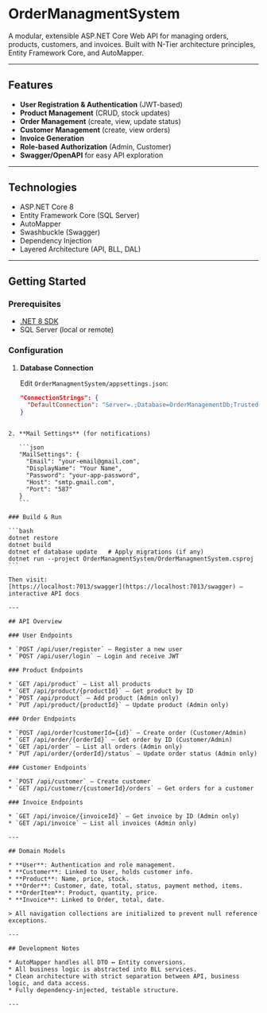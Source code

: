 # OrderManagmentSystem

A modular, extensible ASP.NET Core Web API for managing orders, products, customers, and invoices. Built with N-Tier architecture principles, Entity Framework Core, and AutoMapper.

---

## Features

- **User Registration & Authentication** (JWT-based)
- **Product Management** (CRUD, stock updates)
- **Order Management** (create, view, update status)
- **Customer Management** (create, view orders)
- **Invoice Generation**
- **Role-based Authorization** (Admin, Customer)
- **Swagger/OpenAPI** for easy API exploration

---

## Technologies

- ASP.NET Core 8
- Entity Framework Core (SQL Server)
- AutoMapper
- Swashbuckle (Swagger)
- Dependency Injection
- Layered Architecture (API, BLL, DAL)

---

## Getting Started

### Prerequisites

- [.NET 8 SDK](https://dotnet.microsoft.com/download)
- SQL Server (local or remote)

### Configuration

1. **Database Connection**

   Edit `OrderManagmentSystem/appsettings.json`:
   ```json
   "ConnectionStrings": {
     "DefaultConnection": "Server=.;Database=OrderManagementDb;Trusted_Connection=True;TrustServerCertificate=True"
   }
````

2. **Mail Settings** (for notifications)

   ```json
   "MailSettings": {
     "Email": "your-email@gmail.com",
     "DisplayName": "Your Name",
     "Password": "your-app-password",
     "Host": "smtp.gmail.com",
     "Port": "587"
   }
   ```

### Build & Run

```bash
dotnet restore
dotnet build
dotnet ef database update   # Apply migrations (if any)
dotnet run --project OrderManagmentSystem/OrderManagmentSystem.csproj
```

Then visit:
[https://localhost:7013/swagger](https://localhost:7013/swagger) — interactive API docs

---

## API Overview

### User Endpoints

* `POST /api/user/register` — Register a new user
* `POST /api/user/login` — Login and receive JWT

### Product Endpoints

* `GET /api/product` — List all products
* `GET /api/product/{productId}` — Get product by ID
* `POST /api/product` — Add product (Admin only)
* `PUT /api/product/{productId}` — Update product (Admin only)

### Order Endpoints

* `POST /api/order?customerId={id}` — Create order (Customer/Admin)
* `GET /api/order/{orderId}` — Get order by ID (Customer/Admin)
* `GET /api/order` — List all orders (Admin only)
* `PUT /api/order/{orderId}/status` — Update order status (Admin only)

### Customer Endpoints

* `POST /api/customer` — Create customer
* `GET /api/customer/{customerId}/orders` — Get orders for a customer

### Invoice Endpoints

* `GET /api/invoice/{invoiceId}` — Get invoice by ID (Admin only)
* `GET /api/invoice` — List all invoices (Admin only)

---

## Domain Models

* **User**: Authentication and role management.
* **Customer**: Linked to User, holds customer info.
* **Product**: Name, price, stock.
* **Order**: Customer, date, total, status, payment method, items.
* **OrderItem**: Product, quantity, price.
* **Invoice**: Linked to Order, total, date.

> All navigation collections are initialized to prevent null reference exceptions.

---

## Development Notes

* AutoMapper handles all DTO ↔ Entity conversions.
* All business logic is abstracted into BLL services.
* Clean architecture with strict separation between API, business logic, and data access.
* Fully dependency-injected, testable structure.

---


